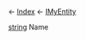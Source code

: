 ← [Index](Api-Index) ← [IMyEntity](VRage.Game.ModAPI.Ingame.IMyEntity)

[string](System.String) Name

